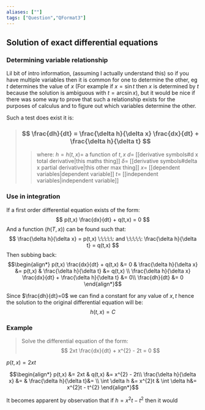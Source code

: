 ```yaml
---
aliases: [""]
tags: ["Question","QFormat3"]
---
```


#### 
## Solution of exact differential equations
### Determining variable relationship
Lil bit of intro information, (assuming I actually understand this) so if you have multiple variables then it is common for one to determine the other, eg $t$ determines the value of $x$ (For example if $x=\sin t$ then $x$ is determined by $t$ because the solution is ambiguous with $t=\arcsin x$), but it would be nice if there was some way to prove that such a relationship exists for the purposes of calculus and to figure out which variables determine the other.

Such a test does exist it is:
> ### $$ \frac{dh}{dt} = \frac{\delta h}{\delta x} \frac{dx}{dt} + \frac{\delta h}{\delta t} $$ 
>> where:
>> $h=h(t,x)=$ a function of $t,x$
>> $d=$ [[derivative symbols#d x total derivative|this maths thing]]
>> $\delta=$ [[derivative symbols#delta x partial derivative|this other max thing]]
>> $x=$ [[dependent variables|dependent variable]]
>> $t=$ [[independent variables|independent variable]]

### Use in integration

If a first order differential equation exists of the form:
$$ p(t,x) \frac{dx}{dt} + q(t,x) = 0 $$
And a function ($h(T,x)$) can be found such that:
$$ \frac{\delta h}{\delta x} = p(t,x) \:\:\:\:\: and \:\:\:\:\: \frac{\delta h}{\delta t} = q(t,x) $$
Then subbing back:
$$\begin{align*}
p(t,x) \frac{dx}{dt} + q(t,x) &= 0 & \frac{\delta h}{\delta x} &= p(t,x) & \frac{\delta h}{\delta t} &= q(t,x) \\
\frac{\delta h}{\delta x} \frac{dx}{dt} + \frac{\delta h}{\delta t} &= 0\\
\frac{dh}{dt} &= 0
\end{align*}$$

Since $\frac{dh}{dt}=0$ we can find a constant for any value of $x,t$ hence the solution to the original differential equation will be:
$$ h(t,x) = C $$

### Example
> Solve the differential equation of the form:
> $$ 2xt \frac{dx}{dt} + x^{2} - 2t = 0 $$

$p(t,x) = 2xt$

$$\begin{align*}
p(t,x) &= 2xt & q(t,x) &= x^{2} - 2t\\
\frac{\delta h}{\delta x} &= & \frac{\delta h}{\delta t}&= \\
\int \delta h &= x^{2}t & \int \delta h&= x^{2}t - t^{2}
\end{align*}$$

It becomes apparent by observation that if $h=x^{2}t - t^{2}$ then it would 